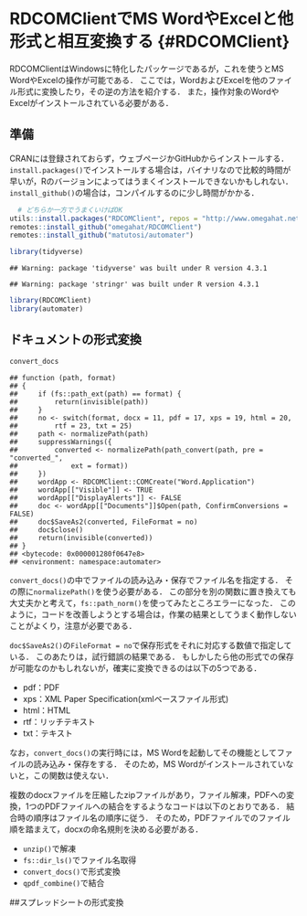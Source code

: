 # RDCOMClientでMS WordやExcelと他形式と相互変換する {#RDCOMClient}

RDCOMClientはWindowsに特化したパッケージであるが，これを使うとMS WordやExcelの操作が可能である．
ここでは，WordおよびExcelを他のファイル形式に変換したり，その逆の方法を紹介する．
また，操作対象のWordやExcelがインストールされている必要がある．

<!--
  # https://github.com/omegahat/RDCOMClient
library(RDCOMClient)
ls("package:RDCOMClient")
-->

## 準備

CRANには登録されておらず，ウェブページかGitHubからインストールする．
`install.packages()`でインストールする場合は，バイナリなので比較的時間が早いが，Rのバージョンによってはうまくインストールできないかもしれない．
`install_github()`の場合は，コンパイルするのに少し時間がかかる．


```r
  # どちらか一方でうまくいけばOK
utils::install.packages("RDCOMClient", repos = "http://www.omegahat.net/R", type = "win.binary")
remotes::install_github("omegahat/RDCOMClient")
remotes::install_github("matutosi/automater")
```


```r
library(tidyverse)
```

```
## Warning: package 'tidyverse' was built under R version 4.3.1
```

```
## Warning: package 'stringr' was built under R version 4.3.1
```

```r
library(RDCOMClient)
library(automater)
```

## ドキュメントの形式変換


```r
convert_docs
```

```
## function (path, format) 
## {
##     if (fs::path_ext(path) == format) {
##         return(invisible(path))
##     }
##     no <- switch(format, docx = 11, pdf = 17, xps = 19, html = 20, 
##         rtf = 23, txt = 25)
##     path <- normalizePath(path)
##     suppressWarnings({
##         converted <- normalizePath(path_convert(path, pre = "converted_", 
##             ext = format))
##     })
##     wordApp <- RDCOMClient::COMCreate("Word.Application")
##     wordApp[["Visible"]] <- TRUE
##     wordApp[["DisplayAlerts"]] <- FALSE
##     doc <- wordApp[["Documents"]]$Open(path, ConfirmConversions = FALSE)
##     doc$SaveAs2(converted, FileFormat = no)
##     doc$close()
##     return(invisible(converted))
## }
## <bytecode: 0x000001280f0647e8>
## <environment: namespace:automater>
```

`convert_docs()`の中でファイルの読み込み・保存でファイル名を指定する．
その際に`normalizePath()`を使う必要がある．
この部分を別の関数に置き換えても大丈夫かと考えて，`fs::path_norm()`を使ってみたところエラーになった．
このように，コードを改善しようとする場合は，作業の結果としてうまく動作しないことがよくり，注意が必要である．

`doc$SaveAs2()`の`FileFormat = no`で保存形式をそれに対応する数値で指定している．
このあたりは，試行錯誤の結果である．
もしかしたら他の形式での保存が可能なのかもしれないが，確実に変換できるのは以下の5つである．

- pdf：PDF
- xps：XML Paper Specification(xmlベースファイル形式)   
- html：HTML   
- rtf：リッチテキスト   
- txt：テキスト   


なお，`convert_docs()`の実行時には，MS Wordを起動してその機能としてファイルの読み込み・保存をする．
そのため，MS Wordがインストールされていないと，この関数は使えない．


複数のdocxファイルを圧縮したzipファイルがあり，ファイル解凍，PDFへの変換，1つのPDFファイルへの結合をするようなコードは以下のとおりである．
結合時の順序はファイル名の順序に従う．
そのため，PDFファイルでのファイル順を踏まえて，docxの命名規則を決める必要がある．

- `unzip()`で解凍   
- `fs::dir_ls()`でファイル名取得   
- `convert_docs()`で形式変換   
- `qpdf_combine()`で結合


##スプレッドシートの形式変換




<!--

```r
files <- 
  "C:/Users/matu/Desktop" %>%
  fs::dir_ls()
files %>%
  purrr::walk(convert_docs, format = "pdf")
```


### 変換実行
  # https://stackoverflow.com/questions/32846741/convert-pdf-file-to-docx/73720411#73720411
  # https://stackoverflow.com/questions/49113503/how-to-convert-docx-to-pdf



```r
library(RDCOMClient)
wordApp <- COMCreate("Word.Application")
wordApp[["Visible"]] <- TRUE
wordApp[["DisplayAlerts"]] <- FALSE
path_To_PDF_File <- "xxx.pdf"
path_To_Word_File <- "xxx.docx"
doc <- 
  wordApp[["Documents"]]$Open(normalizePath(path_To_PDF_File), 
    ConfirmConversions = FALSE)
doc$SaveAs2(path_To_Word_File)
```

### ラッパー関数


```r
library(RDCOMClient)
pdf2docx <- function(pdf, docx = NULL){
  if(is.null(docx)){
    docx <- paste0(getwd(), sub("pdf", "docx", pdf))
  }
  wordApp <- RDCOMClient::COMCreate("Word.Application")
  wordApp[["Visible"]] <- TRUE
  wordApp[["DisplayAlerts"]] <- FALSE
  doc <- 
    wordApp[["Documents"]]$Open(normalizePath(pdf), ConfirmConversions = FALSE)
  doc$SaveAs2(docx)
  doc$close()
}

wd <- "d:/matu/work/tmp/"
setwd(wd)
path_docx <- function(path_pdf){
  if(grepl("[A-z]:", path_pdf)){
    return(sub("pdf", "docx", path_pdf))
  }
  path <- file.path(getwd(), sub("pdf", "docx", path_pdf))
  return(sub("//", "/", path))
}
testthat::expect_equal(path_docx("a.pdf"                 ), "d:/matu/work/tmp/a.docx"     )
testthat::expect_equal(path_docx("d:/matu/work/tmp/a.pdf"), "d:/matu/work/tmp/a.docx"     )
testthat::expect_equal(path_docx("test/a.pdf"            ), "d:/matu/work/tmp/test/a.docx")
testthat::expect_equal(path_docx("/test/a.pdf"           ), "d:/matu/work/tmp/test/a.docx")
```


```
ワードの新規ファイル作成
  # https://stackoverflow.com/questions/67378245/r-rdcomclient-find-and-replace-in-word-doc
  #   https://andrisignorell.github.io/DescTools/reference/GetNewWrd.html
  # library(tidyverse)
  # library(RDCOMClient)
  # wordApp <- COMCreate("Word.Application")
  # wordApp[["Visible"]] <- TRUE
  # wordApp[["DisplayAlerts"]] <- FALSE
  # doc <- wordApp[["Documents"]]$Add()
  # path <- normalizePath("D:/matu/work/ToDo/retc/doc/test.docx")
  # doc$SaveAs(path)
  # wordApp$quit()
```
